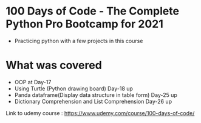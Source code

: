 # 100 Days of Code - The Complete Python Pro Bootcamp for 2021
- Practicing python with a  few projects in this course
# What was covered
- OOP at Day-17
- Using Turtle (Python drawing board) Day-18 up
- Panda dataframe(Display data structure in table form) Day-25 up
- Dictionary Comprehension and List Comprehension Day-26 up


Link to udemy course : https://www.udemy.com/course/100-days-of-code/
